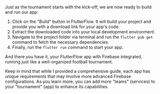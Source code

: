 Just as the tournament starts with the kick-off, we are now ready to build and run our app:

1. Click on the "Build" button in FlutterFlow. It will build your project and provide you with a download link for your app's code.
2. Extract the downloaded code into your local development environment.
3. Navigate to the project folder via terminal and run the `flutter pub get` command to fetch the necessary dependencies.
4. Finally, run the `flutter run` command to start your app.

And there you have it, your FlutterFlow app with Firebase integrated, running just like a well-organized football tournament.

Keep in mind that while I provided a comprehensive guide, each app has unique requirements that may involve more advanced Firebase configurations. As you learn more, you can add more "teams" (services) to your "tournament" (app) to enhance its capabilities.